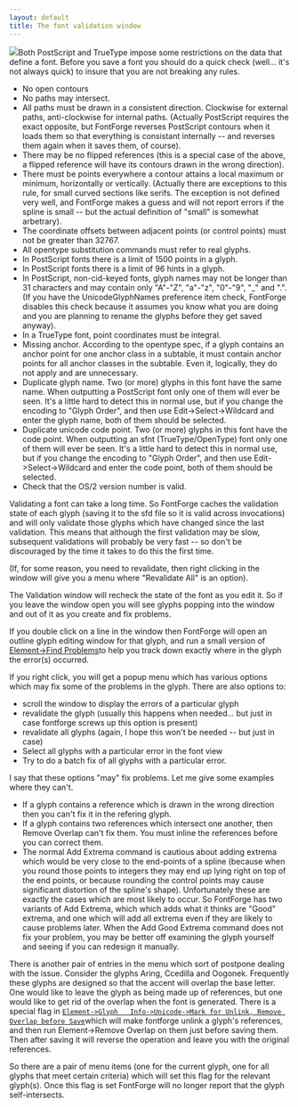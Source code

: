 ```yaml
---
layout: default
title: The font validation window
---
```



![](img/validation.png)Both PostScript and TrueType impose some restrictions
on the data that define a font. Before you save a font you should do a
quick check (well... it's not always quick) to insure that you are not
breaking any rules.

-   No open contours
-   No paths may intersect.
-   All paths must be drawn in a consistent direction. Clockwise for
    external paths, anti-clockwise for internal paths. (Actually
    PostScript requires the exact opposite, but FontForge reverses
    PostScript contours when it loads them so that everything is
    consistant internally -- and reverses them again when it saves them,
    of course).
-   There may be no flipped references (this is a special case of the
    above, a flipped reference will have its contours drawn in the wrong
    direction).
-   There must be points everywhere a contour attains a local maximum or
    minimum, horizontally or vertically. (Actually there are exceptions
    to this rule, for small curved sections like serifs. The exception
    is not defined very well, and FontForge makes a guess and will not
    report errors if the spline is small -- but the actual definition of
    "small" is somewhat arbetrary).
-   The coordinate offsets between adjacent points (or control points)
    must not be greater than 32767.
-   All opentype substitution commands must refer to real glyphs.
-   In PostScript fonts there is a limit of 1500 points in a glyph.
-   In PostScript fonts there is a limit of 96 hints in a glyph.
-   In PostScript, non-cid-keyed fonts, glyph names may not be longer
    than 31 characters and may contain only "A"-"Z", "a"-"z", "0"-"9",
    "\_" and ".". (If you have the UnicodeGlyphNames preference item
    check, FontForge disables this check because it assumes you know
    what you are doing and you are planning to rename the glyphs before
    they get saved anyway).
-   In a TrueType font, point coordinates must be integral.
-   Missing anchor. According to the opentype spec, if a glyph contains
    an anchor point for one anchor class in a subtable, it must contain
    anchor points for all anchor classes in the subtable. Even it,
    logically, they do not apply and are unnecessary.
-   Duplicate glyph name. Two (or more) glyphs in this font have the
    same name. When outputting a PostScript font only one of them will
    ever be seen.
    It's a little hard to detect this in normal use, but if you change
    the encoding to "Glyph Order", and then use Edit-\>Select-\>Wildcard
    and enter the glyph name, both of them should be selected.
-   Duplicate unicode code point. Two (or more) glyphs in this font have
    the code point. When outputting an sfnt (TrueType/OpenType) font
    only one of them will ever be seen.
    It's a little hard to detect this in normal use, but if you change
    the encoding to "Glyph Order", and then use Edit-\>Select-\>Wildcard
    and enter the code point, both of them should be selected.
-   Check that the OS/2 version number is valid.

Validating a font can take a long time. So FontForge caches the
validation state of each glyph (saving it to the sfd file so it is valid
across invocations) and will only validate those glyphs which have
changed since the last validation. This means that although the first
validation may be slow, subsequent validations will probably be very
fast -- so don't be discouraged by the time it takes to do this the
first time.

(If, for some reason, you need to revalidate, then right clicking in the
window will give you a menu where "Revalidate All" is an option).

The Validation window will recheck the state of the font as you edit it.
So if you leave the window open you will see glyphs popping into the
window and out of it as you create and fix problems.

If you double click on a line in the window then FontForge will open an
outline glyph editing window for that glyph, and run a small version of
[Element-\>Find Problems](problems.html)to help you track down exactly
where in the glyph the error(s) occurred.

If you right click, you will get a popup menu which has various options
which may fix some of the problems in the glyph. There are also options
to:

-   scroll the window to display the errors of a particular glyph
-   revalidate the glyph (usually this happens when needed... but just
    in case fontforge screws up this option is present)
-   revalidate all glyphs (again, I hope this won't be needed -- but
    just in case)
-   Select all glyphs with a particular error in the font view
-   Try to do a batch fix of all glyphs with a particular error.

I say that these options "may" fix problems. Let me give some examples
where they can't.

-   If a glyph contains a reference which is drawn in the wrong
    direction then you can't fix it in the refering glyph.
-   If a glyph contains two references which intersect one another, then
    Remove Overlap can't fix them. You must inline the references before
    you can correct them.
-   The normal Add Extrema command is cautious about adding extrema
    which would be very close to the end-points of a spline (because
    when you round those points to integers they may end up lying right
    on top of the end points, or because rounding the control points may
    cause significant distortion of the spline's shape). Unfortunately
    these are exactly the cases which are most likely to occur. So
    FontForge has two variants of Add Extrema, which which adds what it
    thinks are "Good" extrema, and one which will add all extrema even
    if they are likely to cause problems later.
    When the Add Good Extrema command does not fix your problem, you may
    be better off examining the glyph yourself and seeing if you can
    redesign it manually.

There is another pair of entries in the menu which sort of postpone
dealing with the issue. Consider the glyphs Aring, Ccedilla and Oogonek.
Frequently these glyphs are designed so that the accent will overlap the
base letter. One would like to leave the glyph as being made up of
references, but one would like to get rid of the overlap when the font
is generated. There is a special flag in
[`Element->Glyph   Info->Unicode->Mark for Unlink, Remove Overlap before Save`](charinfo.html)which
will make fontforge unlink a glyph's references, and then run
Element-\>Remove Overlap on them just before saving them. Then after
saving it will reverse the operation and leave you with the original
references.

So there are a pair of menu items (one for the current glyph, one for
all glyphs that meet certain criteria) which will set this flag for the
relevant glyph(s). Once this flag is set FontForge will no longer report
that the glyph self-intersects.
